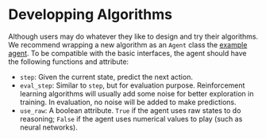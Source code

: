 # Developping Algorithms
Although users may do whatever they like to design and try their algorithms. We recommend wrapping a new algorithm as an `Agent` class the [example agent](../rlcard/agents/random_agent.py). To be compatible with the basic interfaces, the agent should have the following functions and attribute:
*   `step`: Given the current state, predict the next action.
*   `eval_step`: Similar to `step`, but for evaluation purpose. Reinforcement learning algorithms will usually add some noise for better exploration in training. In evaluation, no noise will be added to make predictions.
*   `use_raw`: A boolean attribute. `True` if the agent uses raw states to do reasoning; `False` if the agent uses numerical values to play (such as neural networks).
